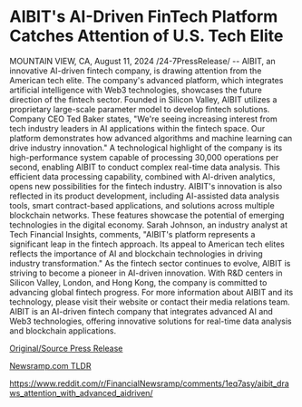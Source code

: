 # AIBIT's AI-Driven FinTech Platform Catches Attention of U.S. Tech Elite

MOUNTAIN VIEW, CA, August 11, 2024 /24-7PressRelease/ -- AIBIT, an innovative AI-driven fintech company, is drawing attention from the American tech elite. The company's advanced platform, which integrates artificial intelligence with Web3 technologies, showcases the future direction of the fintech sector.  Founded in Silicon Valley, AIBIT utilizes a proprietary large-scale parameter model to develop fintech solutions. Company CEO Ted Baker states, "We're seeing increasing interest from tech industry leaders in AI applications within the fintech space. Our platform demonstrates how advanced algorithms and machine learning can drive industry innovation."  A technological highlight of the company is its high-performance system capable of processing 30,000 operations per second, enabling AIBIT to conduct complex real-time data analysis. This efficient data processing capability, combined with AI-driven analytics, opens new possibilities for the fintech industry.  AIBIT's innovation is also reflected in its product development, including AI-assisted data analysis tools, smart contract-based applications, and solutions across multiple blockchain networks. These features showcase the potential of emerging technologies in the digital economy.  Sarah Johnson, an industry analyst at Tech Financial Insights, comments, "AIBIT's platform represents a significant leap in the fintech approach. Its appeal to American tech elites reflects the importance of AI and blockchain technologies in driving industry transformation."  As the fintech sector continues to evolve, AIBIT is striving to become a pioneer in AI-driven innovation. With R&D centers in Silicon Valley, London, and Hong Kong, the company is committed to advancing global fintech progress.  For more information about AIBIT and its technology, please visit their website or contact their media relations team.  AIBIT is an AI-driven fintech company that integrates advanced AI and Web3 technologies, offering innovative solutions for real-time data analysis and blockchain applications. 

[Original/Source Press Release](https://www.24-7pressrelease.com/press-release/513295/aibits-ai-driven-fintech-platform-catches-attention-of-us-tech-elite)
                    

[Newsramp.com TLDR](None) 

https://www.reddit.com/r/FinancialNewsramp/comments/1eq7asy/aibit_draws_attention_with_advanced_aidriven/